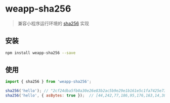 # weapp-sha256

> 兼容小程序运行环境的 [sha256](https://github.com/cryptocoinjs/sha256) 实现

## 安装

```bash
npm install weapp-sha256 --save
```

## 使用

```js
import { sha256 } from 'weapp-sha256';

sha256('hello'); // "2cf24dba5fb0a30e26e83b2ac5b9e29e1b161e5c1fa7425e73043362938b9824" <= Hex-encoded; default
sha256('hello', { asBytes: true });  // [44,242,77,186,95,176,163,14,38,232,59,42,197,185,226,158,27,22,30,92,31,167,66,94,115,4,51,98,147,139,152,36] <= Array of bytes
```
